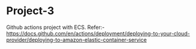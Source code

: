 # Project-3
Github actions project with ECS.
Refer:- https://docs.github.com/en/actions/deployment/deploying-to-your-cloud-provider/deploying-to-amazon-elastic-container-service
